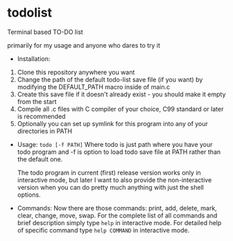 # todolist
Terminal based TO-DO list

primarily for my usage and anyone who dares to try it

- Installation:
 1. Clone this repository anywhere you want
 2. Change the path of the default todo-list save file (if you want) by modifying the DEFAULT_PATH macro inside of main.c
 3. Create this save file if it doesn't already exist - you should make it empty from the start
 4. Compile all .c files with C compiler of your choice, C99 standard or later is recommended
 5. Optionally you can set up symlink for this program into any of your directories in PATH

- Usage:
`todo [-f PATH]`
Where todo is just path where you have your todo program and -f is option to load todo save file at PATH rather than the default one.

  The todo program in current (first) release version works only in interactive mode, but later I want to also provide the non-interactive version when you can do pretty   much anything with just the shell options.

- Commands:
Now there are those commands: print, add, delete, mark, clear, change, move, swap.
For the complete list of all commands and brief description simply type `help` in interactive mode. For detailed help of specific command type `help COMMAND` in interactive mode.
